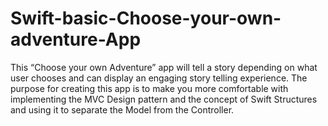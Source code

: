 # Swift-basic-Choose-your-own-adventure-App
This “Choose your own Adventure” app will tell a story depending on what user chooses and can display an engaging story telling experience.  The purpose for creating this app is to make you more comfortable with implementing the MVC Design pattern and the concept of Swift Structures and using it to separate the Model from the Controller.

